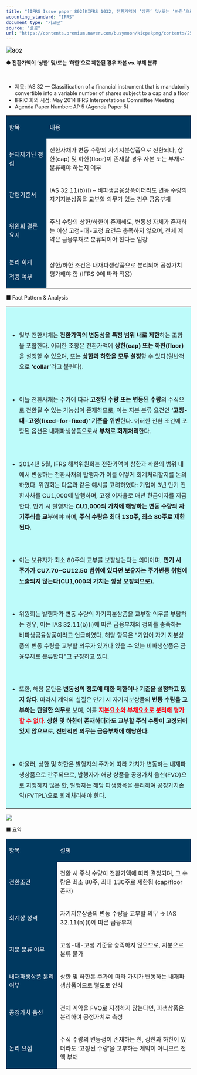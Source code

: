 ```yaml
---
title: "[IFRS Issue paper 802]KIFRS 1032, 전환가액이 ‘상한’ 및/또는 ‘하한’으로 제한된 경우 자본 vs. 부채 분류"
acounting_standard: "IFRS"
document_type: "기고문"
source: "엘곰"
url: "https://contents.premium.naver.com/busymoon/kicpakpmg/contents/250607190657649za"
---
```

![](https://n2.news.naver.com/l.gif?type=content)**802**

**● 전환가액이 ‘상한’ 및/또는 ‘하한’으로 제한된 경우 자본 vs. 부채 분류**

**​**

- 제목: IAS 32 — Classification of a financial instrument that is mandatorily convertible into a variable number of shares subject to a cap and a floor
- IFRIC 회의 시점: May 2014 IFRS Interpretations Committee Meeting
- Agenda Paper Number: AP 5 (Agenda Paper 5)

<table style=""><tbody><tr><td colspan="1" rowspan="1" style="width: 21.91%; height: 40.0px;  background-color: #003960;"><div><p style=""><span style="color:#ffffff;">항목</span></p></div></td><td colspan="1" rowspan="1" style="width: 78.09%; height: 40.0px;  background-color: #003960;"><div><p style=""><span style="color:#ffffff;">내용</span></p></div></td></tr><tr><td colspan="1" rowspan="1" style="width: 21.91%; height: 40.0px;  background-color: #003960;"><div><p style=""><span style="color:#ffffff;">문제제기된 쟁점</span></p></div></td><td colspan="1" rowspan="1" style="width: 78.09%; height: 40.0px;  "><div><p style=""><span style="">전환사채가 변동 수량의 자기지분상품으로 전환되나, 상한(cap) 및 하한(floor)이 존재할 경우 자본 또는 부채로 분류해야 하는지 여부</span></p></div></td></tr><tr><td colspan="1" rowspan="1" style="width: 21.91%; height: 40.0px;  background-color: #003960;"><div><p style=""><span style="color:#ffffff;">관련기준서</span></p></div></td><td colspan="1" rowspan="1" style="width: 78.09%; height: 40.0px;  "><div><p style=""><span style="">IAS 32.11(b)(i) – 비파생금융상품이더라도 변동 수량의 자기지분상품을 교부할 의무가 있는 경우 금융부채</span></p></div></td></tr><tr><td colspan="1" rowspan="1" style="width: 21.91%; height: 40.0px;  background-color: #003960;"><div><p style=""><span style="color:#ffffff;">위원회 결론 요지</span></p></div></td><td colspan="1" rowspan="1" style="width: 78.09%; height: 40.0px;  "><div><p style=""><span style="">주식 수량의 상한/하한이 존재해도, 변동성 자체가 존재하는 이상 고정-대-고정 요건은 충족하지 않으며, 전체 계약은 </span><span style="">금융부채로 분류</span><span style="">되어야 한다는 입장</span></p></div></td></tr><tr><td colspan="1" rowspan="1" style="width: 21.91%; height: 40.0px;  background-color: #003960;"><div><p style=""><span style="color:#ffffff;">분리 회계</span></p></div><div><p style=""><span style="color:#ffffff;">적용 여부</span></p></div></td><td colspan="1" rowspan="1" style="width: 78.09%; height: 40.0px;  "><div><p style=""><span style="">상한/하한 조건은 </span><span style="">내재파생상품</span><span style="">으로 분리되어 공정가치 평가해야 함 (IFRS 9에 따라 적용)</span></p></div></td></tr></tbody></table>

■ Fact Pattern & Analysis

<table style=""><tbody><tr><td colspan="3" rowspan="1" style="width: 100.0%; height: 129.0px;  background-color: #bdfbfa;"><div><p style="line-height:1.8;"><span style="">​</span></p><ul><li><p style="line-height:1.8;"><span style="">일부 전환사채는 </span><span style=""><b>전환가액의 변동성을 특정 범위 내로 제한</b></span><span style="">하는 조항을 포함한다. 이러한 조항은 전환가액에 </span><span style=""><b>상한(cap) 또는 하한(floor)</b></span><span style="">을 설정할 수 있으며, 또는 </span><span style=""><b>상한과 하한을 모두 설정</b></span><span style="">할 수 있다(일반적으로</span><span style=""><b> ‘collar’</b></span><span style="">라고 불린다).</span></p></li></ul><p style="line-height:1.8;"><span style="">​</span></p><ul><li><p style="line-height:1.8;"><span style="">이들 전환사채는 주가에 따라 </span><span style=""><b>고정된 수량 또는 변동된 수량</b></span><span style="">의 주식으로 전환될 수 있는 가능성이 존재하므로, 이는 지분 분류 요건인 </span><span style=""><b>‘고정-대-고정(fixed-for-fixed)’ 기준을 위반</b></span><span style="">한다. 이러한 전환 조건에 포함된 옵션은 내재파생상품으로서 </span><span style=""><b>부채로 회계처리</b></span><span style="">한다.</span></p></li></ul><p style="line-height:1.8;"><span style="">​</span></p><ul><li><p style="line-height:1.8;"><span style="">2014년 5월, IFRS 해석위원회는 전환가액이 상한과 하한의 범위 내에서 변동하는 전환사채의 발행자가 이를 어떻게 회계처리할지를 논의하였다. 위원회는 다음과 같은 예시를 고려하였다: 기업이 3년 만기 전환사채를 CU1,000에 발행하며, 고정 이자율로 매년 현금이자를 지급한다. 만기 시 발행자는 </span><span style=""><b>CU1,000의 가치에 해당하는 변동 수량의 자기주식을 교부</b></span><span style="">해야 하며, </span><span style=""><b>주식 수량은 최대 130주, 최소 80주로 제한된다.</b></span></p></li></ul><p style="line-height:1.8;"><span style=""><b>​</b></span></p><ul><li><p style="line-height:1.8;"><span style="">이는 보유자가 최소 80주의 교부를 보장받는다는 의미이며, </span><span style=""><b>만기 시 주가가 CU7.70~CU12.50 범위에 있다면 보유자는 주가변동 위험에 노출되지 않는다(CU1,000의 가치는 항상 보장되므로).</b></span></p></li></ul><p style="line-height:1.8;"><span style=""><b>​</b></span></p><ul><li><p style="line-height:1.8;"><span style="">위원회는 발행자가 변동 수량의 자기지분상품을 교부할 의무를 부담하는 경우, 이는 IAS 32.11(b)(i)에 따른 금융부채의 정의를 충족하는 비파생금융상품이라고 언급하였다. 해당 항목은 "기업이 자기 지분상품의 변동 수량을 교부할 의무가 있거나 있을 수 있는 비파생상품은 금융부채로 분류한다"고 규정하고 있다.</span></p></li></ul><p style="line-height:1.8;"><span style="">​</span></p><ul><li><p style="line-height:1.8;"><span style="">또한, 해당 문단은 </span><span style=""><b>변동성의 정도에 대한 제한이나 기준을 설정하고 있지 않다</b></span><span style="">. 따라서 계약의 실질은 만기 시 자기지분상품의 </span><span style=""><b>변동 수량을 교부하는 단일한 의무</b></span><span style="">로 보며, 이를 </span><span style="color:#ff0010;"><b>지분요소와 부채요소로 분리해 평가할 수 없다. </b></span><span style=""><b>상한 및 하한이 존재하더라도 교부할 주식 수량이 고정되어 있지 않으므로, 전반적인 의무는 금융부채에 해당한다.</b></span></p></li></ul><p style="line-height:1.8;"><span style=""><b>​</b></span></p><ul><li><p style="line-height:1.8;"><span style="">아울러, 상한 및 하한은 발행자의 주가에 따라 가치가 변동하는 내재파생상품으로 간주되므로, 발행자가 해당 상품을 공정가치 옵션(FVO)으로 지정하지 않은 한, 발행자는 해당 파생항목을 분리하여 공정가치손익(FVTPL)으로 회계처리해야 한다.</span></p></li></ul></div></td></tr></tbody></table>

![](https://scs-phinf.pstatic.net/MjAyNTA2MDdfNDEg/MDAxNzQ5Mjg5NTE3Nzg5.dw1vWrka4BT99RBV_yP3hsnmi5nTuAsbc6kD-ZQh8vQg.JPkrC7HW5beAPcw5axqFGJgWrCf2Oj7BDghIazcn_KMg.PNG/image.png?type=w800)

**■** 요약

<table style=""><tbody><tr><td colspan="1" rowspan="1" style="width: 27.65%; height: 40.0px;  background-color: #003960;"><div><p style=""><span style="color:#ffffff;">항목</span></p></div></td><td colspan="1" rowspan="1" style="width: 72.35%; height: 40.0px;  background-color: #003960;"><div><p style=""><span style="color:#ffffff;">설명</span></p></div></td></tr><tr><td colspan="1" rowspan="1" style="width: 27.65%; height: 40.0px;  background-color: #003960;"><div><p style=""><span style="color:#ffffff;">전환조건</span></p></div></td><td colspan="1" rowspan="1" style="width: 72.35%; height: 40.0px;  "><div><p style=""><span style="">전환 시 주식 수량이 전환가액에 따라 결정되며, 그 수량은 최소 80주, 최대 130주로 제한됨 (cap/floor 존재)</span></p></div></td></tr><tr><td colspan="1" rowspan="1" style="width: 27.65%; height: 40.0px;  background-color: #003960;"><div><p style=""><span style="color:#ffffff;">회계상 성격</span></p></div></td><td colspan="1" rowspan="1" style="width: 72.35%; height: 40.0px;  "><div><p style=""><span style="">자기지분상품의 </span><span style="">변동 수량을 교부할 의무</span><span style=""> → </span><span style="">IAS 32.11(b)(i)에 따른 금융부채</span></p></div></td></tr><tr><td colspan="1" rowspan="1" style="width: 27.65%; height: 40.0px;  background-color: #003960;"><div><p style=""><span style="color:#ffffff;">지분 분류 여부</span></p></div></td><td colspan="1" rowspan="1" style="width: 72.35%; height: 40.0px;  "><div><p style=""><span style="">고정-대-고정 기준을 충족하지 않으므로, </span><span style="">지분으로 분류 불가</span></p></div></td></tr><tr><td colspan="1" rowspan="1" style="width: 27.65%; height: 40.0px;  background-color: #003960;"><div><p style=""><span style="color:#ffffff;">내재파생상품 분리 여부</span></p></div></td><td colspan="1" rowspan="1" style="width: 72.35%; height: 40.0px;  "><div><p style=""><span style="">상한 및 하한은 주가에 따라 가치가 변동하는 </span><span style="">내재파생상품</span><span style="">이므로 별도로 인식</span></p></div></td></tr><tr><td colspan="1" rowspan="1" style="width: 27.65%; height: 40.0px;  background-color: #003960;"><div><p style=""><span style="color:#ffffff;">공정가치 옵션</span></p></div></td><td colspan="1" rowspan="1" style="width: 72.35%; height: 40.0px;  "><div><p style=""><span style="">전체 계약을 FVO로 지정하지 않는다면, </span><span style="">파생상품은 분리하여 공정가치로 측정</span></p></div></td></tr><tr><td colspan="1" rowspan="1" style="width: 27.65%; height: 40.0px;  background-color: #003960;"><div><p style=""><span style="color:#ffffff;">논리 요점</span></p></div></td><td colspan="1" rowspan="1" style="width: 72.35%; height: 40.0px;  "><div><p style=""><span style="">주식 수량의 변동성이 존재하는 한, 상한과 하한이 있더라도 ‘고정된 수량’을 교부하는 계약이 아니므로 전액 부채</span></p></div></td></tr></tbody></table>

**​**